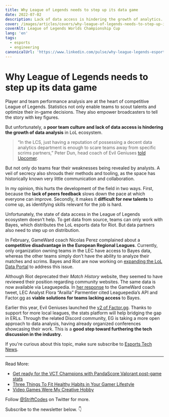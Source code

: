 ```yaml
---
title: Why League of Legends needs to step up its data game
date: 2022-07-02
description: Lack of data access is hindering the growth of analytics. But some companies are working on tackling this issue.
cover: /images/articles/covers/why-league-of-legends-needs-to-step-up-its-data-game.jpg
coverAlt: League of Legends Worlds Championship Cup
lang: 'en'
tags:
  - esports
  - engineering
canonicalUrl: 'https://www.linkedin.com/pulse/why-league-legends-esports-needs-step-up-its-data-game-cazanove/'
---
```


# Why League of Legends needs to step up its data game

Player and team performance analysis are at the heart of competitive League of Legends. Statistics not only enable teams to scout talents and optimize their in-game decisions. They also empower broadcasters to tell the story with key figures.

But unfortunately, a **poor team culture and lack of data access is hindering the growth of data analysis** in LoL ecosystem.

> “In the LCS, just having a reputation of possessing a decent data analytics department is enough to scare teams away from specific scrims partners,” Peter Dun, head coach of Evil Geniuses [told Upcomer](https://beta.upcomer.com/statistics-in-league-of-legends-a-fools-errand-or-a-revolution).

But not only do teams fear their weaknesses being revealed by analysts. A veil of secrecy also shrouds their methods and tooling, as the space has historically known very little communication and collaboration.

In my opinion, this hurts the development of the field in two ways. First, because the **lack of peers feedback** slows down the pace at which everyone can improve. Secondly, it makes it **difficult for new talents** to come up, as identifying skills relevant for the job is hard.

Unfortunately, the state of data access in the League of Legends ecosystem doesn’t help. To get data from source, teams can only work with Bayes, which distributes the LoL esports data for Riot. But data partners also need to step up on distribution.

In February, GameWard coach Nicolas Perez complained about a **competitive disadvantage in the European Regional Leagues**. Currently, only organization owning teams in the LEC have access to Bayes data, whereas the other teams simply don’t have the ability to analyze their matches and scrims. Bayes and Riot are now working on [expanding the LoL Data Portal](https://esportsinsider.com/2022/06/riot-games-bayes-expand-lol-data-portal/) to address this issue.

Although Riot deprecated their *Match History* website, they seemed to have reviewed their position regarding community websites. The same data is now available via Leaguepedia. In [her response](https://twitter.com/lol_arailla/status/1491390613408858120) to the GameWard coach tweet, LEC Analyst Flora “Arailla” Parmentier cited Leaguepedia’s API and Factor.gg as **viable solutions for teams lacking access** to Bayes.

Earlier this year, Evil Geniuses launched the [v2 of Factor.gg](https://www.factor.gg/article/factorgg-20-release-notes). Thanks to support for more local leagues, the stats platform will help bridging the gap in ERLs. Through the related Discord community, EG is taking a more open approach to data analysis, having already organized conferences showcasing their work. This is a **good step toward furthering the tech discussion in the industry**.

If you're curious about this topic, make sure subscribe to [Esports Tech News](https://www.getrevue.co/profile/esports-tech-news).

---

Read More:
- [Get ready for the VCT Champions with PandaScore Valorant post-game stats](https://medium.com/pandascore-stories/get-ready-for-the-vct-champions-with-pandascore-valorant-post-game-stats-cddad78f3923)
- [Three Things To Fit Healthy Habits in Your Gamer Lifestyle](/blog/three-things-to-fit-healthy-habits-in-your-gamer-lifestyle)
- [Video Games Were My Creative Hobby](/blog/video-games-were-my-creative-hobby)

Follow [@StriftCodes](https://twitter.com/StriftCodes) on Twitter for more.

Subscribe to the newsletter below. 👇
